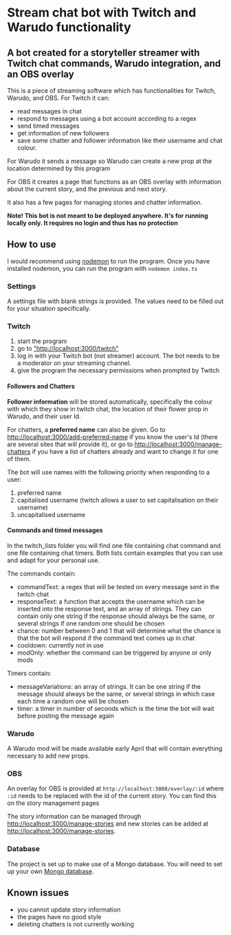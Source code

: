 #  Stream chat bot with Twitch and Warudo functionality

## A bot created for a storyteller streamer with Twitch chat commands, Warudo integration, and an OBS overlay

This is a piece of streaming software which has functionalities for Twitch, Warudo, and OBS.
For Twitch it can:
* read messages in chat
* respond to messages using a bot account according to a regex
* send timed messages
* get information of new followers
* save some chatter and follower information like their username and chat colour.

For Warudo it sends a message so Warudo can create a new prop at the location determined by this program

For OBS it creates a page that functions as an OBS overlay with information about the current story, and the previous and next story.

It also has a few pages for managing stories and chatter information.

<b>Note! This bot is not meant to be deployed anywhere. It's for running locally only. It requires no login and thus has no protection</b>

## How to use
I would recommend using [nodemon](https://www.npmjs.com/package/nodemon) to run the program. Once you have installed nodemon, you can run the program with `nodemon index.ts`

### Settings
A settings file with blank strings is provided. The values need to be filled out for your situation specifically.

### Twitch
1. start the program
2. go to ["http://localhost:3000/twitch"](http://localhost:3000/twitch)
3. log in with your Twitch bot (not streamer) account. The bot needs  to be a moderator on your streaming channel.
4. give the program the necessary permissions when prompted by Twitch

#### Followers and Chatters
<b>Follower information</b> will be stored automatically, specifically the colour with which they show in twitch chat, the location of their flower prop in Warudo, and their user Id. 

For chatters, a <b>preferred name</b> can also be given.
Go to [http://localhost:3000/add-preferred-name](http://localhost:3000/add-preferred-name) if you know the user's Id (there are several sites that will provide it),
or go to [http://localhost:3000/manage-chatters](http://localhost:3000/manage-chatters) if you have a list of chatters already and want to change it for one of them. 

The bot will use names with the following priority when responding to a user:
1. preferred name
2. capitalised username (twitch allows a user to set capitalisation on their username)
3. uncapitalised username

#### Commands and timed messages
In the twitch_lists folder you will find one file containing chat command and one file containing chat timers. Both lists contain examples that you can use and adapt for your personal use. 

The commands contain:
- commandText: a regex that will be tested on every message sent in the twitch chat
- responseText: a function that accepts the username which can be inserted into the response text, and an array of strings. They can contain only one string if the response should always be the same, or several strings if one random one should be chosen
- chance: number between 0 and 1 that will determine what the chance is that the bot will respond if the command text comes up in chat
- cooldown: currently not in use
- modOnly: whether the command can be triggered by anyone or only mods

Timers contain:
- messageVariations: an array of strings. It can be one string if the message should always be the same, or several strings in which case each time a random one will be chosen
- timer: a timer in number of seconds which is the time the bot will wait before posting the message again

### Warudo
A Warudo mod will be made available early April that will contain everything necessary to add new props.

### OBS
An overlay for OBS is provided at `http://localhost:3000/overlay/:id` where `:id` needs to be replaced with the id of the current story. You can find this on the story management pages

The story information can be managed through [http://localhost:3000/manage-stories](http://localhost:3000/manage-stories) and new stories can be added at [http://localhost:3000/manage-stories](http://localhost:3000/manage-stories).   

### Database
The project is set up to make use of a Mongo database. You will need to set up your own [Mongo database](https://www.mongodb.com/).

## Known issues
- you cannot update story information
- the pages have no good style
- deleting chatters is not currently working
